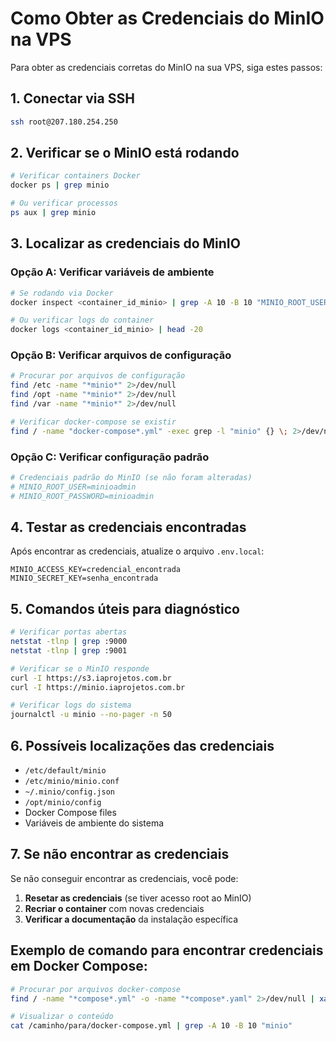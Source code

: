 # Como Obter as Credenciais do MinIO na VPS

Para obter as credenciais corretas do MinIO na sua VPS, siga estes passos:

## 1. Conectar via SSH

```bash
ssh root@207.180.254.250
```

## 2. Verificar se o MinIO está rodando

```bash
# Verificar containers Docker
docker ps | grep minio

# Ou verificar processos
ps aux | grep minio
```

## 3. Localizar as credenciais do MinIO

### Opção A: Verificar variáveis de ambiente

```bash
# Se rodando via Docker
docker inspect <container_id_minio> | grep -A 10 -B 10 "MINIO_ROOT_USER\|MINIO_ACCESS_KEY"

# Ou verificar logs do container
docker logs <container_id_minio> | head -20
```

### Opção B: Verificar arquivos de configuração

```bash
# Procurar por arquivos de configuração
find /etc -name "*minio*" 2>/dev/null
find /opt -name "*minio*" 2>/dev/null
find /var -name "*minio*" 2>/dev/null

# Verificar docker-compose se existir
find / -name "docker-compose*.yml" -exec grep -l "minio" {} \; 2>/dev/null
```

### Opção C: Verificar configuração padrão

```bash
# Credenciais padrão do MinIO (se não foram alteradas)
# MINIO_ROOT_USER=minioadmin
# MINIO_ROOT_PASSWORD=minioadmin
```

## 4. Testar as credenciais encontradas

Após encontrar as credenciais, atualize o arquivo `.env.local`:

```env
MINIO_ACCESS_KEY=credencial_encontrada
MINIO_SECRET_KEY=senha_encontrada
```

## 5. Comandos úteis para diagnóstico

```bash
# Verificar portas abertas
netstat -tlnp | grep :9000
netstat -tlnp | grep :9001

# Verificar se o MinIO responde
curl -I https://s3.iaprojetos.com.br
curl -I https://minio.iaprojetos.com.br

# Verificar logs do sistema
journalctl -u minio --no-pager -n 50
```

## 6. Possíveis localizações das credenciais

- `/etc/default/minio`
- `/etc/minio/minio.conf`
- `~/.minio/config.json`
- `/opt/minio/config`
- Docker Compose files
- Variáveis de ambiente do sistema

## 7. Se não encontrar as credenciais

Se não conseguir encontrar as credenciais, você pode:

1. **Resetar as credenciais** (se tiver acesso root ao MinIO)
2. **Recriar o container** com novas credenciais
3. **Verificar a documentação** da instalação específica

## Exemplo de comando para encontrar credenciais em Docker Compose:

```bash
# Procurar por arquivos docker-compose
find / -name "*compose*.yml" -o -name "*compose*.yaml" 2>/dev/null | xargs grep -l "minio" 2>/dev/null

# Visualizar o conteúdo
cat /caminho/para/docker-compose.yml | grep -A 10 -B 10 "minio"
```
